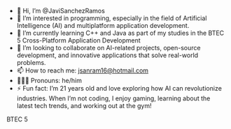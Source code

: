 - 👋 Hi, I’m @JaviSanchezRamos
- 👀 I’m interested in programming, especially in the field of Artificial Intelligence (AI) and multiplatform application development.
- 🌱 I’m currently learning C++ and Java as part of my studies in the BTEC 5 Cross-Platform Application Development
- 👥 I’m looking to collaborate on AI-related projects, open-source development, and innovative applications that solve real-world problems.
- 📫 How to reach me: jsanram16@hotmail.com
- 👨🏻‍💻 Pronouns: he/him
- ⚡ Fun fact: I’m 21 years old and love exploring how AI can revolutionize industries. When I’m not coding, I enjoy gaming, learning about the latest tech trends, and working out at the gym!

<!---
JaviSanchezRamos/JaviSanchezRamos is a ✨ special ✨ repository because its `README.md` (this file) appears on your GitHub profile.
You can click the Preview link to take a look at your changes.
--->
BTEC 5
